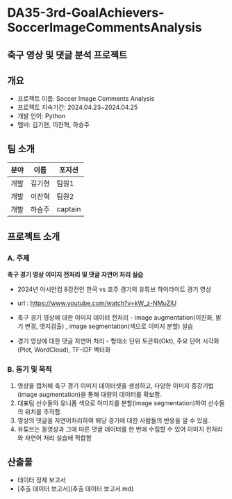 # DA35-3rd-GoalAchievers-SoccerImageCommentsAnalysis
  
## 축구 영상 및 댓글 분석 프로젝트

## 개요
- 프로젝트 이름: Soccer Image Comments Analysis
- 프로젝트 지속기간: 2024.04.23~2024.04.25
- 개발 언어: Python
- 멤버: 김기현, 이찬혁, 하승주

## 팀 소개
| 분야 | 이름 | 포지션 |
| --- | --- | --- |
| 개발 | 김기현  | 팀원1 |
| 개발 | 이찬혁 | 팀원2 |
| 개발 | 하승주 | captain |

## 프로젝트 소개
  ### A. 주제
  **축구 경기 영상 이미지 전처리 및 댓글 자연어 처리 실습**
    
  - 2024년 아시안컵 8강전인 한국 vs 호주 경기의 유튜브 하이라이트 경기 영상
  - url : https://www.youtube.com/watch?v=kW_z-NMuZIU
    
  - 축구 경기 영상에 대한 이미지 데이터 전처리 - image augmentation(이진화, 밝기 변경, 엣지검출) , image segmentation(색으로 이미지 분할) 실습
  - 경기 영상에 대한 댓글 자연어 처리 - 형태소 단위 토큰화(Okt), 주요 단어 시각화(Plot, WordCloud), TF-IDF 벡터화 

  ### B. 동기 및 목적
   
   1. 영상을 캡처해 축구 경기 이미지 데이터셋을 생성하고, 다양한 이미지 증강기법(image augmentation)을 통해 대량의 데이터를 확보함.
   2. 대표팀 선수들의 유니폼 색으로 이미지를 분할(image segmentation)하여 선수들의 위치를 추적함.
   3. 영상의 댓글을 자연어처리하여 해당 경기에 대한 사람들의 반응을 알 수 있음.
   4. 유튜브는 동영상과 그에 따른 댓글 데이터를 한 번에 수집할 수 있어 이미지 전처리와 자연어 처리 실습에 적합함

## 산출물
- 데이터 정제 보고서
- [추출 데이터 보고서](추출 데이터 보고서.md)

